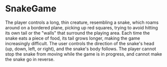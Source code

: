 SnakeGame
=========

The player controls a long, thin creature, resembling a snake, which roams around on a bordered plane, picking up red squares, trying to avoid hitting its own tail or the "walls" that surround the playing area. Each time the snake eats a piece of food, its tail grows longer, making the game increasingly difficult. The user controls the direction of the snake's head (up, down, left, or right), and the snake's body follows. The player cannot stop the snake from moving while the game is in progress, and cannot make the snake go in reverse.
